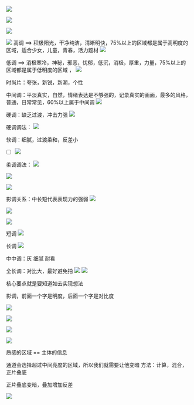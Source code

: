 ![](https://s2.loli.net/2022/06/10/6lBCfrTkvLy4O1d.png)

![](https://s2.loli.net/2022/06/10/nBU5duMQeTNyEpc.png)

![](https://s2.loli.net/2022/06/10/f4qbkrCwTxYZKsU.png)

![](https://cdn.jsdelivr.net/gh/Vixcity/FigureBed/img/202204122006419.png)
高调 ==> 积极阳光，干净纯洁，清晰明快，75%以上的区域都是属于高明度的区域，适合少女，儿童，青春，活力题材
![](https://cdn.jsdelivr.net/gh/Vixcity/FigureBed/img/202204122006498.png)

低调 ==> 消极寒冷，神秘，邪恶，忧郁，低沉，消极，厚重，力量，75%以上的区域都是属于低明度的区域 ，
![](https://cdn.jsdelivr.net/gh/Vixcity/FigureBed/img/202204122008702.png)

时尚片：夸张，新锐，新潮，个性

中间调：平淡真实，自然，情绪表达是不够强的，记录真实的画面，最多的风格，普通，日常常见，60%以上属于中间调
![](https://s2.loli.net/2022/06/10/v4mytxa861eBTUp.png)

硬调：缺乏过渡，冲击力强
![](https://s2.loli.net/2022/06/10/bRK8wP9NjJSzuiZ.png)

硬调调法：
![](https://cdn.jsdelivr.net/gh/Vixcity/FigureBed/img/202204122026108.png)

软调：细腻，过渡柔和，反差小
- [ ] ![](https://s2.loli.net/2022/06/10/oNUvuSBO8AC4hPT.png)

柔调调法：
![](https://cdn.jsdelivr.net/gh/Vixcity/FigureBed/img/202204122033177.png)


![](https://cdn.jsdelivr.net/gh/Vixcity/FigureBed/img/202204122029059.png)

![](https://cdn.jsdelivr.net/gh/Vixcity/FigureBed/img/202204122042189.png)

影调关系：中长短代表表现力的强弱
![](https://cdn.jsdelivr.net/gh/Vixcity/FigureBed/img/202204122046893.png)

![](https://cdn.jsdelivr.net/gh/Vixcity/FigureBed/img/202204122051688.png)

![](https://cdn.jsdelivr.net/gh/Vixcity/FigureBed/img/202204122052354.png)

短调
![](https://cdn.jsdelivr.net/gh/Vixcity/FigureBed/img/202204122054168.png)

长调
![](https://cdn.jsdelivr.net/gh/Vixcity/FigureBed/img/202204122055042.png)

中中调：灰 细腻 耐看

全长调：对比大，最好避免拍
![](https://s2.loli.net/2022/06/10/xvZ5YB4JtrkEq8X.png)
![](https://s2.loli.net/2022/06/10/u2EJO9kSZUK4zMm.png)

核心要点就是要知道如去实现想法

影调，前面一个字是明度，后面一个字是对比度

![](https://s2.loli.net/2022/06/10/IN6VSnxCo32uyd7.png)

![](https://cdn.jsdelivr.net/gh/Vixcity/FigureBed/img/202204122117328.png)

![](https://s2.loli.net/2022/06/10/6XurFCv8tJEdYLh.png)

![](https://cdn.jsdelivr.net/gh/Vixcity/FigureBed/img/202204122124852.png)

质感的区域 == 主体的信息

通道会选择超过中间亮度的区域，所以我们就需要让他变暗
方法：计算，混合，正片叠底

正片叠底变暗，叠加增加反差

![](https://cdn.jsdelivr.net/gh/Vixcity/FigureBed/img/202204122212100.png)